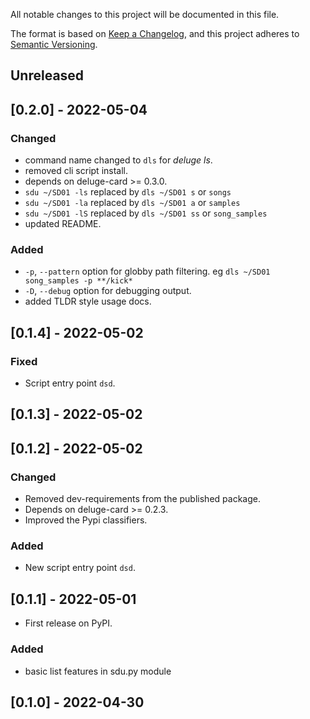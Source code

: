 
All notable changes to this project will be documented in this file.

The format is based on [Keep a Changelog](https://keepachangelog.com/en/1.0.0/),
and this project adheres to [Semantic Versioning](https://semver.org/spec/v2.0.0.html).

## Unreleased

## [0.2.0] - 2022-05-04
### Changed
- command name changed to `dls` for *deluge ls*.
- removed cli script install.
- depends on deluge-card >= 0.3.0.
- `sdu ~/SD01 -ls` replaced by `dls ~/SD01 s` or `songs`
- `sdu ~/SD01 -la` replaced by `dls ~/SD01 a` or `samples`
- `sdu ~/SD01 -lS` replaced by `dls ~/SD01 ss` or `song_samples`
- updated README.

### Added
- `-p`, `--pattern` option for globby path filtering. eg `dls ~/SD01 song_samples -p **/kick*`
- `-D`, `--debug` option for debugging output.
- added TLDR style usage docs.

## [0.1.4] - 2022-05-02
### Fixed
- Script entry point `dsd`.

## [0.1.3] - 2022-05-02

## [0.1.2] - 2022-05-02
### Changed
- Removed dev-requirements from the published package.
- Depends on deluge-card >= 0.2.3.
- Improved the Pypi classifiers.

### Added
- New script entry point `dsd`.

## [0.1.1] - 2022-05-01
 - First release on PyPI.
### Added

 - basic list features in sdu.py module

## [0.1.0] - 2022-04-30

